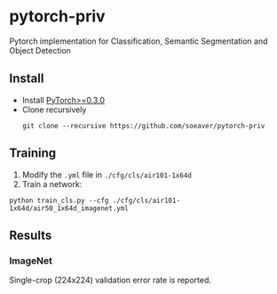 # pytorch-priv
Pytorch implementation for Classification, Semantic Segmentation and Object Detection

## Install
* Install [PyTorch>=0.3.0](http://pytorch.org/)
* Clone recursively
  ```
  git clone --recursive https://github.com/soeaver/pytorch-priv
  ```

## Training
1. Modify the `.yml` file in `./cfg/cls/air101-1x64d`
2. Train a network:
  ```
  python train_cls.py --cfg ./cfg/cls/air101-1x64d/air50_1x64d_imagenet.yml 
  ```

## Results

### ImageNet
Single-crop (224x224) validation error rate is reported. 

